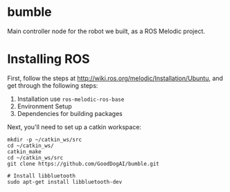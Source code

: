 # bumble
Main controller node for the robot we built, as a ROS Melodic project.

# Installing ROS

First, follow the steps at http://wiki.ros.org/melodic/Installation/Ubuntu, and get through the following steps:
 1. Installation use `ros-melodic-ros-base`
 2. Environment Setup
 3. Dependencies for building packages

Next, you'll need to set up a catkin workspace:
```shell
mkdir -p ~/catkin_ws/src 
cd ~/catkin_ws/
catkin_make
cd ~/catkin_ws/src
git clone https://github.com/GoodDogAI/bumble.git

# Install libbluetooth
sudo apt-get install libbluetooth-dev
```
